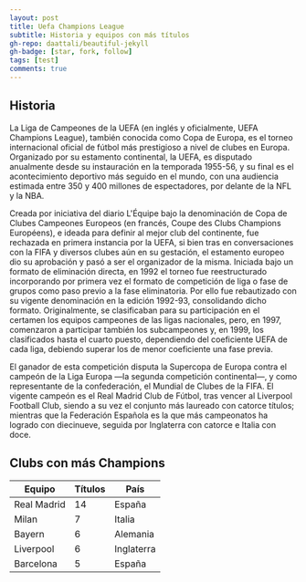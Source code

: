 ```yaml
---
layout: post
title: Uefa Champions League
subtitle: Historia y equipos con más títulos
gh-repo: daattali/beautiful-jekyll
gh-badge: [star, fork, follow]
tags: [test]
comments: true
---
```

## Historia
La Liga de Campeones de la UEFA (en inglés y oficialmente, UEFA Champions League), también conocida como Copa de Europa, es el torneo internacional oficial de fútbol más prestigioso a nivel de clubes en Europa. Organizado por su estamento continental, la UEFA, es disputado anualmente desde su instauración en la temporada 1955-56, y su final es el acontecimiento deportivo más seguido en el mundo, con una audiencia estimada entre 350 y 400 millones de espectadores, por delante de la NFL y la NBA.

Creada por iniciativa del diario L'Équipe bajo la denominación de Copa de Clubes Campeones Europeos (en francés, Coupe des Clubs Champions Européens), e ideada para definir al mejor club del continente, fue rechazada en primera instancia por la UEFA, si bien tras en conversaciones con la FIFA y diversos clubes aún en su gestación, el estamento europeo dio su aprobación y pasó a ser el organizador de la misma. Iniciada bajo un formato de eliminación directa, en 1992 el torneo fue reestructurado incorporando por primera vez el formato de competición de liga o fase de grupos como paso previo a la fase eliminatoria. Por ello fue rebautizado con su vigente denominación en la edición 1992-93, consolidando dicho formato. Originalmente, se clasificaban para su participación en el certamen los equipos campeones de las ligas nacionales, pero, en 1997, comenzaron a participar también los subcampeones y, en 1999, los clasificados hasta el cuarto puesto, dependiendo del coeficiente UEFA de cada liga, debiendo superar los de menor coeficiente una fase previa.

El ganador de esta competición disputa la Supercopa de Europa contra el campeón de la Liga Europa —la segunda competición continental—, y como representante de la confederación, el Mundial de Clubes de la FIFA. El vigente campeón es el Real Madrid Club de Fútbol, tras vencer al Liverpool Football Club, siendo a su vez el conjunto más laureado con catorce títulos; mientras que la Federación Española es la que más campeonatos ha logrado con diecinueve, seguida por Inglaterra con catorce e Italia con doce.

## Clubs con más Champions

| Equipo | Títulos | País |
| -- | -- | -- |
| Real Madrid | 14 | España |
| Milan | 7 | Italia |
| Bayern | 6 | Alemania |
| Liverpool | 6 | Inglaterra |
| Barcelona | 5 | España |
